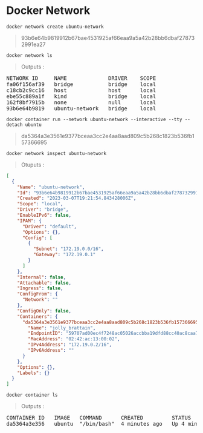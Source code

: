# Docker Network


```
docker network create ubuntu-network   
```
> 93b6e64b9819912b67bae4531925af66eaa9a5a42b28bb6dbaf278732991ea27

```
docker network ls
```
> Outputs :
<pre>
NETWORK ID     NAME             DRIVER    SCOPE
fa06f156af39   bridge           bridge    local
c18cb2c9cc16   host             host      local
ebe55c889a1f   kind             bridge    local
162f8bf7915b   none             null      local
93b6e64b9819   ubuntu-network   bridge    local
</pre>

```
docker container run --network ubuntu-network --interactive --tty --detach ubuntu
```
> da5364a3e3561e9377bceaa3cc2e4aa8aad809c5b268c1823b536fb157366695

```
docker network inspect ubuntu-network
```
> Otuputs :
```json
[
  {
    "Name": "ubuntu-network",
    "Id": "93b6e64b9819912b67bae4531925af66eaa9a5a42b28bb6dbaf278732991ea27",
    "Created": "2023-03-07T19:21:54.843428006Z",
    "Scope": "local",
    "Driver": "bridge",
    "EnableIPv6": false,
    "IPAM": {
      "Driver": "default",
      "Options": {},
      "Config": [
        {
          "Subnet": "172.19.0.0/16",
          "Gateway": "172.19.0.1"
        }
      ]
    },
    "Internal": false,
    "Attachable": false,
    "Ingress": false,
    "ConfigFrom": {
      "Network": ""
    },
    "ConfigOnly": false,
    "Containers": {
      "da5364a3e3561e9377bceaa3cc2e4aa8aad809c5b268c1823b536fb157366695": {
        "Name": "jolly_brattain",
        "EndpointID": "59707ad00ec4f7248ac05026accbba19dfd88cc40ac8caa7dad4349896d633dc",
        "MacAddress": "02:42:ac:13:00:02",
        "IPv4Address": "172.19.0.2/16",
        "IPv6Address": ""
      }
    },
    "Options": {},
    "Labels": {}
  }
]
```

```
docker container ls
```
> Outputs :
<pre>
CONTAINER ID   IMAGE   COMMAND      CREATED         STATUS         PORTS   NAMES
da5364a3e356   ubuntu  "/bin/bash"  4 minutes ago   Up 4 minutes           jolly_brattain
</pre>
